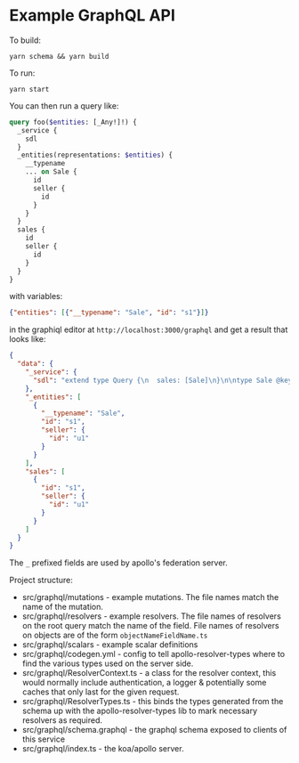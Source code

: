 # Example GraphQL API

To build:

```
yarn schema && yarn build
```

To run:

```
yarn start
```

You can then run a query like:

```graphql
query foo($entities: [_Any!]!) {
  _service {
    sdl
  }
  _entities(representations: $entities) {
    __typename
    ... on Sale {
      id
      seller {
        id
      }
    }
  }
  sales {
    id
    seller {
      id
    }
  }
}
```

with variables:

```json
{"entities": [{"__typename": "Sale", "id": "s1"}]}
```

in the graphiql editor at `http://localhost:3000/graphql` and get a result that looks like:

```json
{
  "data": {
    "_service": {
      "sdl": "extend type Query {\n  sales: [Sale]\n}\n\ntype Sale @key(fields: \"id\") {\n  id: ID!\n  name: String\n  seller: User\n}\n\nextend type User @key(fields: \"id\") {\n  id: ID! @external\n  sales: [Sale]\n  numberOfSales: Int\n}\n"
    },
    "_entities": [
      {
        "__typename": "Sale",
        "id": "s1",
        "seller": {
          "id": "u1"
        }
      }
    ],
    "sales": [
      {
        "id": "s1",
        "seller": {
          "id": "u1"
        }
      }
    ]
  }
}
```

The `_` prefixed fields are used by apollo's federation server.

Project structure:

- src/graphql/mutations - example mutations. The file names match the name of the mutation.
- src/graphql/resolvers - example resolvers. The file names of resolvers on the root query match the name of the field. File names of resolvers on objects are of the form `objectNameFieldName.ts`
- src/graphql/scalars - example scalar definitions
- src/graphql/codegen.yml - config to tell apollo-resolver-types where to find the various types used on the server side.
- src/graphql/ResolverContext.ts - a class for the resolver context, this would normally include authentication, a logger & potentially some caches that only last for the given request.
- src/graphql/ResolverTypes.ts - this binds the types generated from the schema up with the apollo-resolver-types lib to mark necessary resolvers as required.
- src/graphql/schema.graphql - the graphql schema exposed to clients of this service
- src/graphql/index.ts - the koa/apollo server.

